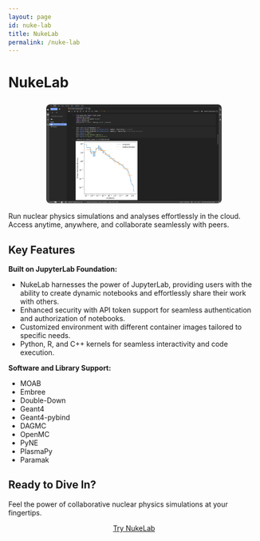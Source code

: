 ```yaml
---
layout: page
id: nuke-lab
title: NukeLab
permalink: /nuke-lab
---
```


# NukeLab

<center>
    <img alt="NukeLab" width="70%" src="/assets/images/nuke-lab.png" style="border-radius: 0.5rem; margin-top: 0.5rem;" />
</center>

Run nuclear physics simulations and analyses effortlessly in the cloud. Access anytime, anywhere, and collaborate seamlessly with peers.

## Key Features

**Built on JupyterLab Foundation:** 
   - NukeLab harnesses the power of JupyterLab, providing users with the ability to create dynamic notebooks and effortlessly share their work with others.
   - Enhanced security with API token support for seamless authentication and authorization of  notebooks.
   - Customized environment with different container images tailored to specific needs.
   - Python, R, and C++ kernels for seamless interactivity and code execution.

**Software and Library Support:**
   - MOAB
   - Embree
   - Double-Down
   - Geant4
   - Geant4-pybind
   - DAGMC 
   - OpenMC
   - PyNE
   - PlasmaPy
   - Paramak

## Ready to Dive In?

Feel the power of collaborative nuclear physics simulations at your fingertips.

<center>
    <a href="https://lab.nukehub.org" target="_blank" 
        class="button button--flex" style="margin-top: 1rem;">
        Try NukeLab <i class="nuke-arrow-ios-forward button_icon"></i>
    </a>
</center>